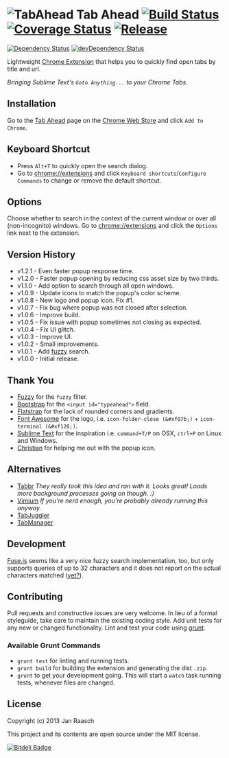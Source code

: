 ![TabAhead](https://raw.github.com/janraasch/tab-ahead/master/app/images/icon-128.png)
Tab Ahead [![Build Status](https://travis-ci.org/janraasch/tab-ahead.svg?branch=master)](https://travis-ci.org/janraasch/tab-ahead) [![Coverage Status](https://img.shields.io/coveralls/janraasch/tab-ahead.svg)](https://coveralls.io/r/janraasch/tab-ahead?branch=master) [![Release](http://img.shields.io/github/release/janraasch/tab-ahead.svg)](https://github.com/janraasch/tab-ahead/releases)
=========
[![Dependency Status](https://gemnasium.com/janraasch/tab-ahead.svg)](https://gemnasium.com/janraasch/tab-ahead) [![devDependency Status](https://david-dm.org/janraasch/tab-ahead/dev-status.svg)](https://david-dm.org/janraasch/tab-ahead#info=devDependencies)


Lightweight [Chrome Extension](https://chrome.google.com/webstore/detail/tab-ahead/naoajjeoiblmpegfelhkapanmmaaghmi) that helps you to quickly find open tabs by title and url.

*Bringing Sublime Text's `Goto Anything...` to your Chrome Tabs.*

Installation
------------

Go to the [Tab Ahead](https://chrome.google.com/webstore/detail/tab-ahead/naoajjeoiblmpegfelhkapanmmaaghmi) page on the [Chrome Web Store](https://chrome.google.com/webstore/) and click `Add To Chrome`.


Keyboard Shortcut
-------------------
* Press `Alt+T` to quickly open the search dialog.
* Go to [chrome://extensions](chrome://extensions) and click `Keyboard shortcuts`/`Configure Commands` to change or remove the default shortcut.

Options
---------
Choose whether to search in the context of the current window or over all (non-incognito) windows. Go to [chrome://extensions](chrome://extensions) and click the `Options` link next to the extension.


Version History
------------
* v1.2.1 - Even faster popup response time.
* v1.2.0 - Faster popup opening by reducing css asset size by two thirds.
* v1.1.0 - Add option to search through all open windows.
* v1.0.9 - Update icons to match the popup's color scheme.
* v1.0.8 - New logo and popup icon. Fix #1.
* v1.0.7 - Fix bug where popup was not closed after selection.
* v1.0.6 - Improve build.
* v1.0.5 - Fix issue with popup sometimes not closing as expected.
* v1.0.4 - Fix UI glitch.
* v1.0.3 - Improve UI.
* v1.0.2 - Small improvements.
* v1.0.1 - Add [fuzzy](http://mattyork.github.io/fuzzy/) search.
* v1.0.0 - Initial release.


Thank You
------------
* [Fuzzy](http://mattyork.github.io/fuzzy/) for the `fuzzy` filter.
* [Bootstrap](http://twitter.github.io/bootstrap/) for the `<input id="typeahead">` field.
* [Flatstrap](http://littlesparkvt.com/flatstrap/) for the lack of rounded corners and gradients.
* [Font Awesome](http://fortawesome.github.io/Font-Awesome/) for the logo, i.e. `icon-folder-close (&#xf07b;)` + `icon-terminal (&#xf120;)`.
* [Sublime Text](http://www.sublimetext.com/) for the inspiration i.e. `command+T/P` on OSX, `ctrl+P` on Linux and Windows.
* [Christian](http://ckapke.de/) for helping me out with the popup icon.

Alternatives
-------------
* [Tabbr](https://chrome.google.com/webstore/detail/tabbr/pnlmkddpdkjapnghefahkniilfnodcol) *They really took this idea and ran with it. Looks great! Loads more background processes going on though. :)*
* [Vimium](https://chrome.google.com/webstore/detail/vimium/dbepggeogbaibhgnhhndojpepiihcmeb/) *If you're nerd enough, you're probably already running this anyway.*
* [TabJuggler](https://chrome.google.com/webstore/detail/tabjuggler/jgiplclhploodgnkcljjgddajfbmafmp/)
* [TabManager](https://chrome.google.com/webstore/detail/tab-manager/coonecdghnepgiblpccbbihiahajndda/)

Development
------------
[Fuse.js](http://kiro.me/projects/fuse.html) seems like a very nice fuzzy search implementation, too, but only supports queries of up to 32 characters and it does not report on the actual characters matched ([yet?](https://github.com/krisk/Fuse/issues/6)).

Contributing
--------------
Pull requests and constructive issues are very welcome. In lieu of a formal styleguide, take care to maintain the existing coding style. Add unit tests for any new or changed functionality. Lint and test your code using [grunt](http://gruntjs.com/).

### Available Grunt Commands
* `grunt test` for linting and running tests.
* `grunt build` for building the extension and generating the dist `.zip`.
* `grunt` to get your development going. This will start a `watch` task running tests, whenever files are changed.

License
---------
Copyright (c) 2013 Jan Raasch

This project and its contents are open source under the MIT license.


[![Bitdeli Badge](https://d2weczhvl823v0.cloudfront.net/janraasch/tab-ahead/trend.png)](https://bitdeli.com/free "Bitdeli Badge")
